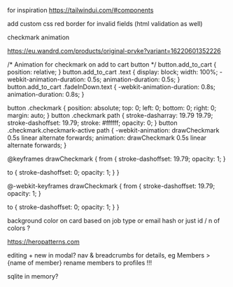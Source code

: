for inspiration https://tailwindui.com/#components




add custom css red border for invalid fields (html validation as well)


checkmark animation

https://eu.wandrd.com/products/original-prvke?variant=16220601352226

/* Animation for checkmark on add to cart button */ button.add_to_cart {
position: relative; } button.add_to_cart .text { display: block; width: 100%;
-webkit-animation-duration: 0.5s; animation-duration: 0.5s; } button.add_to_cart
.fadeInDown.text { -webkit-animation-duration: 0.8s; animation-duration: 0.8s; }

button .checkmark { position: absolute; top: 0; left: 0; bottom: 0; right: 0;
margin: auto; } button .checkmark path { stroke-dasharray: 19.79 19.79;
stroke-dashoffset: 19.79; stroke: #ffffff; opacity: 0; } button
.checkmark.checkmark-active path { -webkit-animation: drawCheckmark 0.5s linear
alternate forwards; animation: drawCheckmark 0.5s linear alternate forwards; }

@keyframes drawCheckmark { from { stroke-dashoffset: 19.79; opacity: 1; }

to { stroke-dashoffset: 0; opacity: 1; } }

@-webkit-keyframes drawCheckmark { from { stroke-dashoffset: 19.79; opacity: 1;
}

to { stroke-dashoffset: 0; opacity: 1; } }

background color on card based on job type or email hash or just id / n of
colors ?

https://heropatterns.com

editing + new in modal? nav & breadcrumbs for details, eg Members > {name of
member} rename members to profiles !!!


sqlite in memory?
